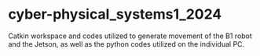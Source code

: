 # cyber-physical_systems1_2024
Catkin workspace and codes utilized to generate movement of the B1 robot and the Jetson, as well as the python codes utilized on the individual PC.
